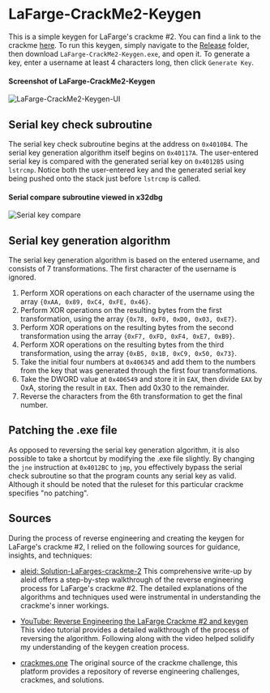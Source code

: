 # LaFarge-CrackMe2-Keygen
This is a simple keygen for LaFarge's crackme #2. You can find a link to the crackme [here](https://crackmes.one/crackme/5ab77f5633c5d40ad448c2f2).
To run this keygen, simply navigate to the [Release](https://github.com/JulianOzelRose/LaFarge-CrackMe2-Keygen/tree/master/LaFarge-CrackMe2-Keygen/bin/x64/Release) folder,
then download ```LaFarge-CrackMe2-Keygen.exe```, and open it. To generate a key, enter a username at least 4 characters long, then click ```Generate Key```.

#### Screenshot of LaFarge-CrackMe2-Keygen
![LaFarge-CrackMe2-Keygen-UI](https://github.com/JulianOzelRose/LaFarge-CrackMe2-Keygen/assets/95890436/4864e5eb-088d-4c79-89e0-abec8c4f2f6c)

## Serial key check subroutine
The serial key check subroutine begins at the address on ```0x4010B4```. The serial key generation algorithm itself begins on ```0x40117A```.
The user-entered serial key is compared with the generated serial key on ```0x4012B5``` using ```lstrcmp```. Notice both the user-entered
key and the generated serial key being pushed onto the stack just before ```lstrcmp``` is called.
#### Serial compare subroutine viewed in x32dbg
![Serial key compare](https://github.com/JulianOzelRose/LaFarge-CrackMe2-Keygen/assets/95890436/ec2ba48c-76b4-4068-a8c1-abc43ca41dfc)

## Serial key generation algorithm
The serial key generation algorithm is based on the entered username, and consists of 7 transformations. The first character of the username is ignored.
1. Perform XOR operations on each character of the username using the array ```{0xAA, 0x89, 0xC4, 0xFE, 0x46}```.
2. Perform XOR operations on the resulting bytes from the first transformation, using the array ```{0x78, 0xF0, 0xD0, 0x03, 0xE7}```.
3. Perform XOR operations on the resulting bytes from the second transformation using the array ```{0xF7, 0xFD, 0xF4, 0xE7, 0xB9}```.
4. Perform XOR operations on the resulting bytes from the third transformation, using the array ```{0xB5, 0x1B, 0xC9, 0x50, 0x73}```.
5. Take the initial four numbers at ```0x406345``` and add them to the numbers from the key that was generated through the first four transformations.
6. Take the DWORD value at ```0x406549``` and store it in ```EAX```, then divide ```EAX``` by 0xA, storing the result in ```EAX```. Then add 0x30 to the remainder.
7. Reverse the characters from the 6th transformation to get the final number.

## Patching the .exe file
As opposed to reversing the serial key generation algorithm, it is also possible to take a shortcut by modifying the .exe file slightly. By changing the ```jne``` instruction
at ```0x4012BC``` to ```jmp```, you effectively bypass the serial check subroutine so that the program counts any serial key as valid. Although it should be noted
that the ruleset for this particular crackme specifies "no patching".

## Sources
During the process of reverse engineering and creating the keygen for LaFarge's crackme #2, I relied on the following sources for guidance, insights, and techniques:

- [aleid: Solution-LaFarges-crackme-2](https://www.aldeid.com/wiki/Solution-LaFarges-crackme-2)
  This comprehensive write-up by aleid offers a step-by-step walkthrough of the reverse engineering process for LaFarge's crackme #2. The detailed explanations of the algorithms and techniques used were instrumental in understanding the crackme's inner workings.

- [YouTube: Reverse Engineering the LaFarge Crackme #2 and keygen](https://www.youtube.com/watch?v=DEDYk8zN53A)
  This video tutorial provides a detailed walkthrough of the process of reversing the algorithm. Following along with the video helped solidify my understanding of the keygen creation process.

- [crackmes.one](https://crackmes.one/)
  The original source of the crackme challenge, this platform provides a repository of reverse engineering challenges, crackmes, and solutions.
